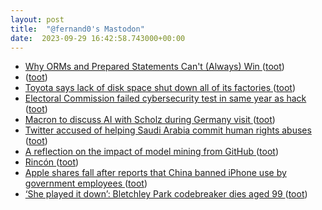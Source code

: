 ```yaml
---
layout: post
title:  "@fernand0's Mastodon"
date:  2023-09-29 16:42:58.743000+00:00
---
```

*  [Why ORMs and Prepared Statements Can't (Always) Win ](https://www.sonarsource.com/blog/why-orms-and-prepared-statements-cant-always-win) ([toot](https://mastodon.social/@fernand0/111149434712554971))
*  [ ](https://jvm.social/@jorge) ([toot](https://mastodon.social/@fernand0/111149434301814471))
*  [Toyota says lack of disk space shut down all of its factories ](https://asia.nikkei.com/Business/Automobiles/Toyota-says-lack-of-disk-space-shut-down-all-of-its-factorie) ([toot](https://mastodon.social/@fernand0/111149149160774179))
*  [Electoral Commission failed cybersecurity test in same year as hack ](https://www.theguardian.com/politics/2023/sep/05/electoral-commission-failed-cybersecurity-test-in-same-year-as-hac) ([toot](https://mastodon.social/@fernand0/111148854616105319))
*  [Macron to discuss AI with Scholz during Germany visit ](https://www.politico.eu/article/macron-to-discuss-ai-with-scholz-during-germany-visit) ([toot](https://mastodon.social/@fernand0/111148720199086136))
*  [Twitter accused of helping Saudi Arabia commit human rights abuses ](https://www.theguardian.com/world/2023/sep/04/twitter-saudi-arabia-human-rights-abuse) ([toot](https://mastodon.social/@fernand0/111148355640328776))
*  [A reflection on the impact of model mining from GitHub  ](https://www.sciencedirect.com/science/article/pii/S0950584923001726?via%3Dihub) ([toot](https://mastodon.social/@fernand0/111148200929698447))
*  [Rincón ](https://www.flickr.com/photos/fernand0/53207577584) ([toot](https://mastodon.social/@fernand0/111147954920527482))
*  [Apple shares fall after reports that China banned iPhone use by government employees  ](https://www.cnbc.com/2023/09/07/apple-shares-fall-after-reports-that-china-banned-iphone-use-by-government-employees.html) ([toot](https://mastodon.social/@fernand0/111147894805578209))
*  [‘She played it down’: Bletchley Park codebreaker dies aged 99 ](https://www.theguardian.com/world/2023/sep/06/she-played-it-down-bletchley-park-codebreaker-dies-at-9) ([toot](https://mastodon.social/@fernand0/111147741772846773))
